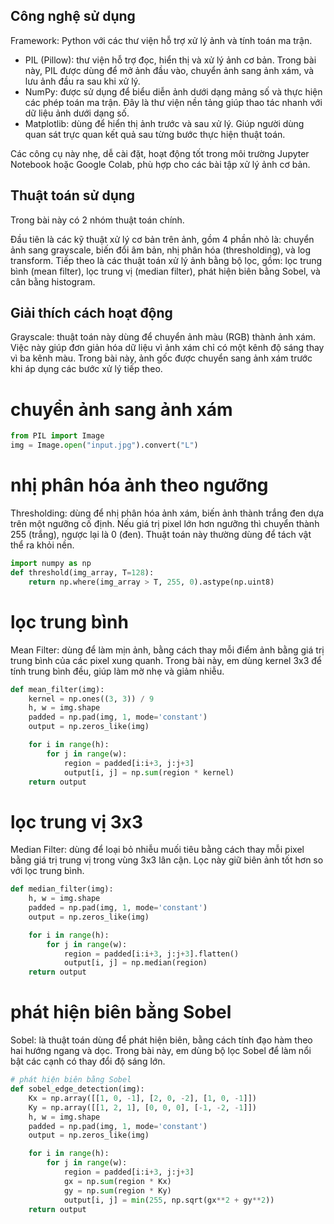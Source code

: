 ## Công nghệ sử dụng
Framework: Python với các thư viện hỗ trợ xử lý ảnh và tính toán ma trận.
- PIL (Pillow): thư viện hỗ trợ đọc, hiển thị và xử lý ảnh cơ bản. Trong bài này, PIL được dùng để mở ảnh đầu vào, chuyển ảnh sang ảnh xám, và lưu ảnh đầu ra sau khi xử lý.
- NumPy: được sử dụng để biểu diễn ảnh dưới dạng mảng số và thực hiện các phép toán ma trận. Đây là thư viện nền tảng giúp thao tác nhanh với dữ liệu ảnh dưới dạng số.
- Matplotlib: dùng để hiển thị ảnh trước và sau xử lý. Giúp người dùng quan sát trực quan kết quả sau từng bước thực hiện thuật toán.
  
Các công cụ này nhẹ, dễ cài đặt, hoạt động tốt trong môi trường Jupyter Notebook hoặc Google Colab, phù hợp cho các bài tập xử lý ảnh cơ bản.
## Thuật toán sử dụng

Trong bài này có 2 nhóm thuật toán chính.

Đầu tiên là các kỹ thuật xử lý cơ bản trên ảnh, gồm 4 phần nhỏ là: chuyển ảnh sang grayscale, biến đổi âm bản, nhị phân hóa (thresholding), và log transform.
Tiếp theo là các thuật toán xử lý ảnh bằng bộ lọc, gồm: lọc trung bình (mean filter), lọc trung vị (median filter), phát hiện biên bằng Sobel, và cân bằng histogram.
## Giải thích cách hoạt động
Grayscale: thuật toán này dùng để chuyển ảnh màu (RGB) thành ảnh xám. Việc này giúp đơn giản hóa dữ liệu vì ảnh xám chỉ có một kênh độ sáng thay vì ba kênh màu. Trong bài này, ảnh gốc được chuyển sang ảnh xám trước khi áp dụng các bước xử lý tiếp theo.
# chuyển ảnh sang ảnh xám
```python
from PIL import Image
img = Image.open("input.jpg").convert("L")
```
# nhị phân hóa ảnh theo ngưỡng
Thresholding: dùng để nhị phân hóa ảnh xám, biến ảnh thành trắng đen dựa trên một ngưỡng cố định. Nếu giá trị pixel lớn hơn ngưỡng thì chuyển thành 255 (trắng), ngược lại là 0 (đen). Thuật toán này thường dùng để tách vật thể ra khỏi nền.
```python
import numpy as np
def threshold(img_array, T=128):
    return np.where(img_array > T, 255, 0).astype(np.uint8)
```
# lọc trung bình
Mean Filter: dùng để làm mịn ảnh, bằng cách thay mỗi điểm ảnh bằng giá trị trung bình của các pixel xung quanh. Trong bài này, em dùng kernel 3x3 để tính trung bình đều, giúp làm mờ nhẹ và giảm nhiễu.
```python
def mean_filter(img):
    kernel = np.ones((3, 3)) / 9
    h, w = img.shape
    padded = np.pad(img, 1, mode='constant')
    output = np.zeros_like(img)

    for i in range(h):
        for j in range(w):
            region = padded[i:i+3, j:j+3]
            output[i, j] = np.sum(region * kernel)
    return output
```
# lọc trung vị 3x3
Median Filter: dùng để loại bỏ nhiễu muối tiêu bằng cách thay mỗi pixel bằng giá trị trung vị trong vùng 3x3 lân cận. Lọc này giữ biên ảnh tốt hơn so với lọc trung bình.
```python
def median_filter(img):
    h, w = img.shape
    padded = np.pad(img, 1, mode='constant')
    output = np.zeros_like(img)

    for i in range(h):
        for j in range(w):
            region = padded[i:i+3, j:j+3].flatten()
            output[i, j] = np.median(region)
    return output
```
# phát hiện biên bằng Sobel
Sobel: là thuật toán dùng để phát hiện biên, bằng cách tính đạo hàm theo hai hướng ngang và dọc. Trong bài này, em dùng bộ lọc Sobel để làm nổi bật các cạnh có thay đổi độ sáng lớn.
```python
# phát hiện biên bằng Sobel
def sobel_edge_detection(img):
    Kx = np.array([[1, 0, -1], [2, 0, -2], [1, 0, -1]])
    Ky = np.array([[1, 2, 1], [0, 0, 0], [-1, -2, -1]])
    h, w = img.shape
    padded = np.pad(img, 1, mode='constant')
    output = np.zeros_like(img)

    for i in range(h):
        for j in range(w):
            region = padded[i:i+3, j:j+3]
            gx = np.sum(region * Kx)
            gy = np.sum(region * Ky)
            output[i, j] = min(255, np.sqrt(gx**2 + gy**2))
    return output
```
